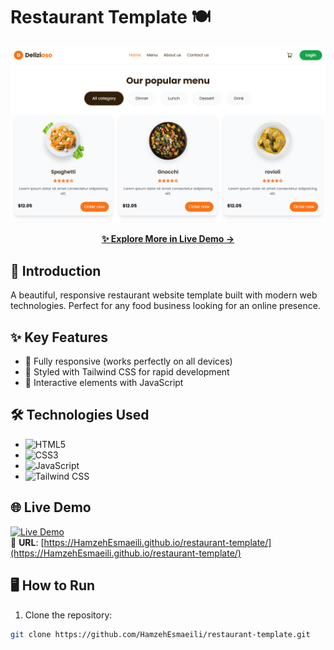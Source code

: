 # Restaurant Template 🍽

<p align="center">
  <img src="assets/images/preview-1.png" alt="Template Preview" width="800"/>
</p>

<p align="center">
  <a href="https://HamzehEsmaeili.github.io/restaurant-template/">
    <strong>✨ Explore More in Live Demo →</strong>
  </a>
</p>

## 🍕 Introduction

A beautiful, responsive restaurant website template built with modern web technologies. Perfect for any food business looking for an online presence.

## ✨ Key Features

- 📱 Fully responsive (works perfectly on all devices)
- 🎨 Styled with Tailwind CSS for rapid development
- 🍔 Interactive elements with JavaScript

## 🛠 Technologies Used

- ![HTML5](https://img.shields.io/badge/HTML5-E34F26?style=for-the-badge&logo=html5&logoColor=white)
- ![CSS3](https://img.shields.io/badge/CSS3-1572B6?style=for-the-badge&logo=css3&logoColor=white)
- ![JavaScript](https://img.shields.io/badge/JavaScript-F7DF1E?style=for-the-badge&logo=javascript&logoColor=black)
- ![Tailwind CSS](https://img.shields.io/badge/Tailwind_CSS-38B2AC?style=for-the-badge&logo=tailwind-css&logoColor=white)

## 🌐 Live Demo

[![Live Demo](https://img.shields.io/badge/View-Live_Demo-green?style=for-the-badge)](https://HamzehEsmaeili.github.io/restaurant-template/)  
🔗 **URL**: [https://HamzehEsmaeili.github.io/restaurant-template/](https://HamzehEsmaeili.github.io/restaurant-template/)

## 🖥 How to Run

1. Clone the repository:

```bash
git clone https://github.com/HamzehEsmaeili/restaurant-template.git
```
